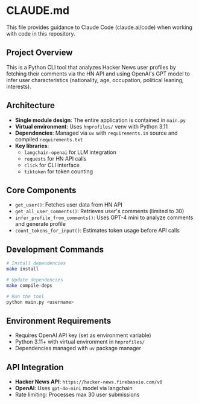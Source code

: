 # CLAUDE.md

This file provides guidance to Claude Code (claude.ai/code) when working with code in this repository.

## Project Overview

This is a Python CLI tool that analyzes Hacker News user profiles by fetching their comments via the HN API and using OpenAI's GPT model to infer user characteristics (nationality, age, occupation, political leaning, interests).

## Architecture

- **Single module design**: The entire application is contained in `main.py`
- **Virtual environment**: Uses `hnprofiles/` venv with Python 3.11
- **Dependencies**: Managed via `uv` with `requirements.in` source and compiled `requirements.txt`
- **Key libraries**: 
  - `langchain-openai` for LLM integration
  - `requests` for HN API calls  
  - `click` for CLI interface
  - `tiktoken` for token counting

## Core Components

- `get_user()`: Fetches user data from HN API
- `get_all_user_comments()`: Retrieves user's comments (limited to 30)
- `infer_profile_from_comments()`: Uses GPT-4 mini to analyze comments and generate profile
- `count_tokens_for_input()`: Estimates token usage before API calls

## Development Commands

```bash
# Install dependencies
make install

# Update dependencies
make compile-deps

# Run the tool
python main.py <username>
```

## Environment Requirements

- Requires OpenAI API key (set as environment variable)
- Python 3.11+ with virtual environment in `hnprofiles/`
- Dependencies managed with `uv` package manager

## API Integration

- **Hacker News API**: `https://hacker-news.firebaseio.com/v0`
- **OpenAI**: Uses `gpt-4o-mini` model via langchain
- Rate limiting: Processes max 30 user submissions